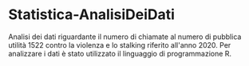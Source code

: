 # Statistica-AnalisiDeiDati
Analisi dei dati riguardante il numero di chiamate al numero di pubblica utilità 1522 contro la violenza e lo stalking riferito all'anno 2020.
Per analizzare i dati è stato utilizzato il linguaggio di programmazione R.
